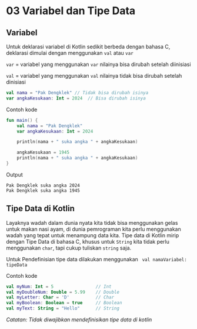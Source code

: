 # 03 Variabel dan Tipe Data
## Variabel
Untuk deklarasi variabel di Kotlin sedikit berbeda dengan bahasa C, deklarasi dimulai dengan menggunakan `val` atau `var`

`var` = variabel yang menggunakan `var` nilainya bisa dirubah setelah diinisiasi

`val` = variabel yang menggunakan `val` nilainya tidak bisa dirubah setelah dinisiasi

```Kotlin
val nama = "Pak Dengklek" // Tidak bisa dirubah isinya
var angkaKesukaan: Int = 2024  // Bisa dirubah isinya
```
Contoh kode
```kotlin
fun main() {
    val nama = "Pak Dengklek"
    var angkaKesukaan: Int = 2024

    println(nama + " suka angka " + angkaKesukaan)

    angkaKesukaan = 1945
    println(nama + " suka angka " + angkaKesukaan)
}
```
Output
```
Pak Dengklek suka angka 2024
Pak Dengklek suka angka 1945
```

## Tipe Data di Kotlin
Layaknya wadah dalam dunia nyata kita tidak bisa menggunakan gelas untuk makan nasi ayam, di dunia pemrograman kita perlu menggunakan wadah yang tepat untuk menampung data kita. Tipe data di Kotlin mirip dengan Tipe Data di bahasa C, khusus untuk `String` kita tidak perlu menggunakan `char`, tapi cukup tuliskan `string` saja. 

Untuk Pendefinisian tipe data dilakukan menggunakan ` val namaVariabel: tipeData`

Contoh kode
```kotlin
val myNum: Int = 5                // Int
val myDoubleNum: Double = 5.99    // Double
val myLetter: Char = 'D'          // Char
val myBoolean: Boolean = true     // Boolean
val myText: String = "Hello"      // String
```
*Catatan: Tidak diwajibkan mendefinisikan tipe data di kotlin*